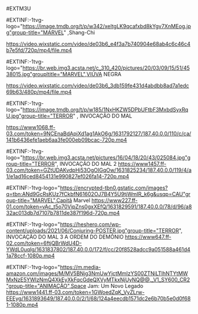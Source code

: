 #EXTM3U

#EXTINF:-1tvg-logo="https://image.tmdb.org/t/p/w342/xeItgLK9qcafxbd8kYgv7XnMEog.jpg"group-title="MARVEL" ,Shang-Chi 

https://video.wixstatic.com/video/de03b6_e4f3a7b740904e68ab4c6c46c4b7e5fd/720p/mp4/file.mp4


#EXTINF:-1tvg-logo="https://br.web.img3.acsta.net/c_310_420/pictures/20/03/09/15/51/4538015.jpg"groupltitle="MARVEL",VIÚVA NEGRA


https://video.wixstatic.com/video/de03b6_3db159fe431d4abdbb8ad7a1edc69b63/480p/mp4/file.mp4





#EXTINF:-1tvg-logo="https://image.tmdb.org/t/p/w185/1NxHKZW5DPbUFtbF3MxbdSyxRqU.jpg"group-title="TERROR" , INVOCAÇÃO DO MAL

https://www1068.ff-03.com/token=9NCEnaBdApjXd1ag1AkO6g/1631792127/187.40.0.0/110/c/ca/141b6436efe1aeb6aa3fe000eb09bcac-720p.mp4


#EXTINF:-1tvg-logo="https://br.web.img3.acsta.net/pictures/16/04/18/20/43/025084.jpg"group-title="TERROR", INVOCAÇÃO DO MAL 2
https://www1457.ff-03.com/token=GZtUDAKvdpHi53OgOIGqOw/1631825234/187.40.0.0/119/4/a1/e1ad16ced8454131e990827ef026fa14-720p.mp4

#EXTINF:-1tvg-logo="https://encrypted-tbn0.gstatic.com/images?q=tbn:ANd9GcRsKUz7fCkbfN61602OJ7B4Y5U9tjWmIR_k6g&usqp=CAU"group-title="MARVEL",Capitã Marvel
https://www227.ff-01.com/token=vAc_t5o70VipZns0gxXEfQ/1631829591/187.40.0.0/78/d/96/a832ac013db7d7107b7811de387f196d-720p.mp4


#EXTINF:-1tvg-logo="https://heshero.com/wp-content/uploads/2021/06/Conjuring-POSTER.jpg"group-title="TERROR", INVOCAÇÃO DO MAL 3 A ORDEM DO DEMÔNIO
https://www647.ff-02.com/token=6ftjQBrWdU4D-YWdL0uqIg/1631837802/187.40.0.0/172/f/cc/20f8528adcc9a051588a461d41a78ccf-1080p.mp4


#EXTINF:-1tvg-logo="https://m.media-amazon.com/images/M/MV5BNjg3NmUwYjctMmIzYS00ZTNiLTlhNTYtMWMxNzE5YWIzNmQ4XkEyXkFqcGdeQXVyMTkxNjUyNQ@@._V1_SY600_CR2"group-title="ANIMAÇÃO",Space Jam: Um Novo Legado
https://www1441.ff-03.com/token=1GWoedZqK_VyZLrw-EEEyg/1631893649/187.40.0.0/2/1/68/124a4eecdb1571dc2e6b70b5e0d0f681-1080p.mp4





